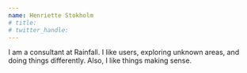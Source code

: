 ```yaml
---
name: Henriette Stokholm
# title: 
# twitter_handle: 
---
```

I am a consultant at Rainfall.
I like users, exploring unknown areas, and doing things differently.
Also, I like things making sense.
